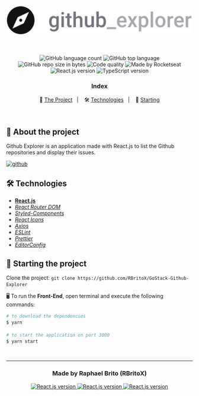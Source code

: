 <h1 align="center">
    <img alt="GoStack" src="./src/assets/logo.svg" width="500px" />
</h1>

<br>

<p align="center">
  <img alt="GitHub language count" src="https://img.shields.io/github/languages/count/rbritox/GoStack-Github-Explorer?color=yellow">

  <img alt="GitHub top language" src="https://img.shields.io/github/languages/top/rbritox/GoStack-Github-Explorer?color=yellow">

  <img alt="GitHub repo size in bytes" src="https://img.shields.io/github/repo-size/rbritox/GoStack-Github-Explorer?color=yellow">

  <img alt="Code quality" src="https://api.codacy.com/project/badge/Grade/6bb8593253154d30b91897fabc1ba4d8">

  <img alt="Made by Rocketseat" src="https://img.shields.io/github/license/rbritox/GoStack-Github-Explorer">

  <br>

  <img alt="React.js version" src="https://img.shields.io/badge/React.js-v16.13.1-60dafb?style=flat&logoColor=60dafb&logo=react">

  <img alt="TypeScript version" src="https://img.shields.io/badge/TypeScript-v3.8.3-007acc?style=flat&logoColor=007acc&logo=typescript">
</p>

<h3 align="center">
  Index
</h3>

<p align="center">
  📝 <a href="#-about-the-project">The Project</a>&nbsp;&nbsp;&nbsp;|&nbsp;&nbsp;&nbsp;
  🛠 <a href="#-technologies">Technologies</a>&nbsp;&nbsp;&nbsp;|&nbsp;&nbsp;&nbsp;
  🏁 <a href="#-starting-the-project">Starting</a>
</p>

<br>

## 📝 About the project
Github Explorer is an application made with React.js to list the Github repositories and display their issues.

<a align="center" href="https://githubexp.netlify.app/" target="_blank">
  <img alt="github" src="https://user-images.githubusercontent.com/34657005/82603591-50fffd00-9b89-11ea-8c40-86000830e4ae.gif"/>
</a>

## 🛠 Technologies
- **[React.js](https://reactjs.org/)**
- *[React Router DOM](https://reacttraining.com/react-router/web/guides/quick-start)*
- *[Styled-Components](https://styled-components.com/)*
- *[React Icons](https://react-icons.netlify.com/#/)*
- *[Axios](https://nodemon.io/)*
- *[ESLint](https://eslint.org/)*
- *[Prettier](https://prettier.io/)*
- *[EditorConfig](https://editorconfig.org/)*

## 🏁 Starting the project
Clone the project: `git clone https://github.com/RBritoX/GoStack-Github-Explorer`

🖥 To run the **Front-End**, open terminal and execute the following commands:

````zsh
# to download the dependencies
$ yarn

# to start the application on port 3000
$ yarn start
````
<br>

---

<h3 align="center">
  Made by Raphael Brito (RBritoX)
</h3>

<p align="center">
  <a href="https://www.linkedin.com/in/raphaellbrito/">
    <img alt="React.js version" src="https://img.shields.io/badge/LinkedIn-/in/raphaellbrito-0e76a8?style=flat&logoColor=white&logo=linkedin">
  </a>
  <a href="https://www.facebook.com/RaphaBrito">
    <img alt="React.js version" src="https://img.shields.io/badge/Facebook-/RaphaBrito-1778F2?style=flat&logoColor=white&logo=facebook">
  </a>
  <a href="https://www.instagram.com/raphaellbrito/">
    <img alt="React.js version" src="https://img.shields.io/badge/Instagram-@raphaellbrito-833AB4?style=flat&logoColor=white&logo=instagram">
  </a>
</p>
